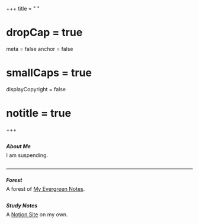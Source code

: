+++
title = " "
# dropCap = true
  meta = false
  anchor = false
  # smallCaps = true
  displayCopyright = false
#   notitle = true
+++

<style>
.main {
    padding-top : 3em;
}

h5 {
  /* letter-spacing: .06em; */
  margin: 2em 0 -0.5em;
}

.post-body a {
  font-family: fira code;
  font-size: 90%;
}

.footnotes {
  margin: 2em 0 -0.5em;
}

.post p{
  font-weight: 500;
}

</style>



<!-- ##### About -->
<!-- I am a bachelor student majoring in computer science. -->

##### About Me
I am suspending.
<div class=footnotes>
<hr>
</div>

##### Forest
A forest of [My Evergreen Notes](https://shusoyo.github.io/forest/).

##### Study Notes
A [Notion Site](https://epoches.notion.site/epoches/Personal-Home-2d6bc74f056c44f084e2f5fd3a49103a) on my own.


<!-- ##### Contact
\- Github: [github.com/suspenss](https://github.com/suspenss)
\- Email: [tniasu.gmail.com]() -->
